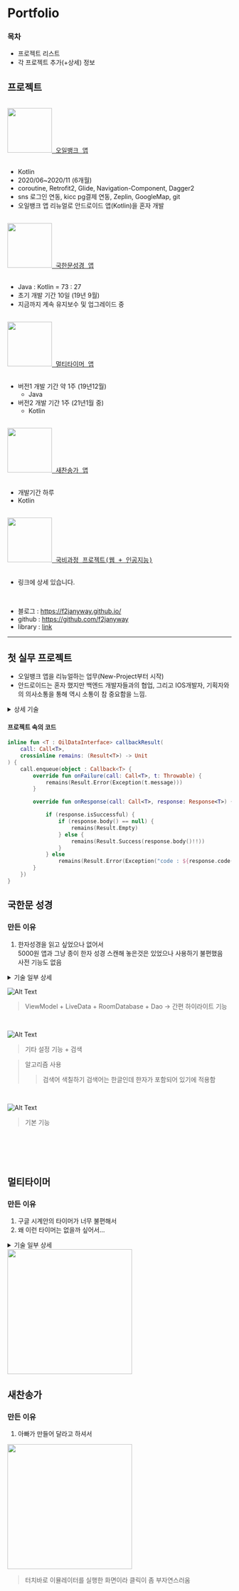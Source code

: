 # Portfolio

### 목차
* 프로젝트 리스트 
* 각 프로젝트 추가(+상세) 정보

## 프로젝트

<pre>
<a href="https://play.google.com/store/apps/details?id=com.hyundaioilbank.android&hl=ko">
<img src="https://user-images.githubusercontent.com/55625423/106105029-a6fc5a00-6186-11eb-96ec-ab05c9881e5a.png" width="100"/>&nbsp오일뱅크 앱</a><br>
</pre>
- Kotlin
- 2020/06~2020/11 (6개월)
- coroutine, Retrofit2, Glide, Navigation-Component, Dagger2
- sns 로그인 연동, kicc pg결제 연동,  Zeplin, GoogleMap, git
- 오일뱅크 앱 리뉴얼로 안드로이드 앱(Kotlin)을 혼자 개발

<pre>
<a href="https://play.google.com/store/apps/details?id=com.box.bible&hl=ko">
<img src="https://user-images.githubusercontent.com/55625423/106109316-bbdbec00-618c-11eb-8597-c902ebc65135.png" width="100"/>&nbsp국한문성경 앱</a><br>
</pre>
- Java : Kotlin = 73 : 27
- 초기 개발 기간 10일 (19년 9월)
- 지금까지 계속 유지보수 및 업그레이드 중

<pre>
<a href="https://play.google.com/store/apps/details?id=com.box.firecast">
<img src="https://user-images.githubusercontent.com/55625423/106109559-08272c00-618d-11eb-8e73-561e76845eff.png" width="100"/>&nbsp멀티타이머 앱</a><br>
</pre>
- 버전1 개발 기간 약 1주 (19년12월)
  - Java
- 버전2 개발 기간 1주 (21년1월 중)
  - Kotlin
  
<pre>
<a href="https://play.google.com/store/apps/details?id=com.box.hymn&hl=ko">
<img src="https://user-images.githubusercontent.com/55625423/106109185-8fc06b00-618c-11eb-97e4-b917caeab559.png" width="100"/>&nbsp새찬송가 앱</a><br>
</pre>
- 개발기간 하루
- Kotlin

<pre>
<a href="https://github.com/yegyu/DotNet">
<img src="https://user-images.githubusercontent.com/55625423/106109942-723fd100-618d-11eb-9b28-7e94ff794e57.png" width="100" padding-left="10"/>&nbsp국비과정 프로젝트(웹 + 인공지능)</a><br>
</pre>
- 링크에 상세 있습니다.

<br>
 
- 블로그 : https://f2janyway.github.io/
- github : https://github.com/f2janyway<br>
- library : [link](https://github.com/f2janyway/custom_view)


<hr>

## 첫 실무 프로젝트
- 오일뱅크 앱을 리뉴얼하는 업무(New-Project부터 시작)
- 안드로이드는 혼자 했지만 백엔드 개발자들과의 협업, 그리고 IOS개발자, 기획자와의 의사소통을 통해 역시 소통이 참 중요함을 느낌.
<details>
  <summary>상세 기술</summary>
  
<br>  
  
* MVVM 구조와 AAC를 이용해서 개발을 진행했습니다.
* Navigation을 이용해서 기능(메인, 쿠폰, 지도 등등)별 Single Activity로 구현했습니다.
* 각 Activity에 기본적으로 Retrofit을 이용한 네트워크 통신이 있었기에 
* ViewModel이 하나씩 있었고 그 안에서 기능별 Repository를 나눠 나름대로 기능을 분류해 구현했습니다.
    * (EventRepository, StationRepository, UserRepository 등등 )
    
<br>

* ViewModel 안에서 MutableLiveData 를 private LiveData의 getter로 backing property 해주는 패턴으로 구현했습니다.
* 그리고 private val MutableLiveData를 repository 메서드에 파라미터로 넣어 
* repository에서 Retrofit2으로 response를 받아 파라미터에 setValue() 하여
* Activity or Fragment 에서 observe(Owner){} 방식으로 구현했습니다.

<br>

* dataBinding으로 view와 viewModel, activity, fragment를 연결하여 UI를 구성했습니다.

<br>

* 중복되는 xml의 경우 include를 이용해 중복을 줄였고 
* 그 view에서 databinding을 사용할 경우 @BindingAdapter을 이용해 분기하는 부분이 있었는데
* 해당 xml이 세 군데 이상일 경우는 복잡도가 증가해  
* @BindingAdapter 사용하지 않았습니다. 
* 사실 두 군데만 사용해도 추후 이해하는 데 어려움이 있어서 
* include 부분에서는 variable 변수명을 제대로 만들고 
* 나중에는  dataBinding을 사용하지 않는 방향으로 변경했습니다.

<br>

* retrofit enqueue를 제네릭으로 구현(아래 코드)하여
* Result 로 감싸고 View단에서 when 분기하여 각 응답을 처리하는 구조로 되었습니다.
* Retrofit Result(response.body) ->(Success, Error 등 분기하여)
* Repository ->
* ViewModel ->
* Activity or Fragment 에서 when(result){} 처리

<br>

* Dagger2을 이용해 ViewModel, Repository 등을 @Inject를 이용해 의존성 주입하였습니다. 

<br>

* MVVM 구조로 최대한 각 관심사를 분리하려 노력하였고
* 이런 구조로 되어있어 기능 추가 및 유지보수가 좀 수월함을 느꼈습니다.
* 정확히 기억은 안 나는데 대략 
* 8월 기본 앱 게시(이벤트, 지도, 멤버십결제 등등)
* 9월 회원가입, 회원정보수정 등 추가
* 11월 선결제, 주유 가격 등 추가 
* 이런 식으로 계속 업그레이드를 했는데 생각보다 어렵지 않았습니다. 

<br>

* 이미지 작업에서 제플린을 처음 사용해봤는데 
* shell을 이용해 이미지들이 각 사이즈별(hdpi,mdpi...) drawable에 넣어 편리하게 사용했습니다. 

<br>

* PG결제 모듈을 이용해 세차 멤버십이나 선결제 등 구현했습니다.
* 결제 기능은 웹뷰를 통해 구현 하였고 이는 거의 참고문서를 보고했습니다. 

<br>

* 영수증을 바코드로 찍어 누락 포인트 적립하는 기능이 있었는데
* Kicc모듈에서 계속 릴리즈 .apk로 실행하면 
* 버그가 나서 Crashlytics 로그를 보니 계속 Kicc 모듈에서 로그가 찍혀서
* '내 문제가 아니고 모듈문제'라고 계속 생각하다가 proguard 로 인해 모듈참조를 못 함을 알고
* -keep ~을 작성해서 문제를 해결했는데 
* 하마터면 계속 Kicc탓을 할 뻔했습니다.
* 이 경험을 통해 개발에 있어서 
* 항상 자신을 돌아봐야 함을 좀 크게 느꼈습니다.

<br>

* 첫 실무이고 혼자 하는 거라 걱정도 많이 있었고 어려운 점도 있었으나
* 생각보다 수월하게 진행이 돼서 ‘아 나도 충분히 할 수 있구나’라는 자신감을 얻는 계기가 되었습니다.

</details>


#### 프로젝트 속의 코드 
```kotlin
inline fun <T : OilDataInterface> callbackResult(
    call: Call<T>,
    crossinline remains: (Result<T>) -> Unit
) {
    call.enqueue(object : Callback<T> {
        override fun onFailure(call: Call<T>, t: Throwable) {
            remains(Result.Error(Exception(t.message)))
        }

        override fun onResponse(call: Call<T>, response: Response<T>) {

            if (response.isSuccessful) {
                if (response.body() == null) {
                    remains(Result.Empty)
                } else {
                    remains(Result.Success(response.body()!!))
                }
            } else
                remains(Result.Error(Exception("code : ${response.code()}")))
        }
    })
}
```
 
 ## 국한문 성경 
 
 ### 만든 이유
 1. 한자성경을 읽고 싶었으나 없어서<br>
 5000원 앱과 그냥 종이 한자 성경 스캔해 놓은것은 있었으나 사용하기 불편했음<br>
 사전 기능도 없음<br>
 
<details>
  <summary>기술 일부 상세</summary>
  
<br>

* 한자와 한글이 적혀 있는 텍스트 파일(한자가 많이 미흡하고 오타도 많은)을 구해서
* 텍스트 파일을 Java로 `권`마다 나누고 또 각 `권`의 각 `장`으로 나누는 작업을 해서
* (성경.text -> 창세기/(1장, 2장...), 출애굽기/(1장, 2장…),...)의 형태로 나누고
* 또 각 `장`의 한자만 나누고 
* 그 한자들을 Python으로 크롤링 해서 한자의 이름과 뜻을 장마다 
* .txt 로 만들어서 
* 한자 사전용 파일을 만들어 일차적으로 기타 구현들을 하여 앱을 만들었습니다.

<br>

* 오타와 미흡한 한자가 많아서 
* 최대한 많은 1)`최대한 한자 수정을 한 파일`과 
* 다시 완전히 오타가 없는 2) `한글 성경 파일`을 크롤링해서 자료를 구하여 
* `2)` 에다가 한글을 대조하여 한자를 집어넣는 작업을 수행했습니다.
* 이 알고리즘 작업에서 굉장히 머리를 많이 썼던 기억이 납니다.
* 이후에 오타는 전혀 없으나 한자를 넣는 작업 중
* 성경 전체를 완벽히 커버 하지는 못해서
* 여러 이용자의 도움을 받아 지금은 거의 빠진 한자나 오류 한자가 없습니다.(추정)

</details>
  
 
 ![Alt Text](https://github.com/yegyu/android_portfolio/blob/master/gif/b1_1.gif)
 <br>
 >ViewModel  + LiveData + RoomDatabase + Dao -> 간편 하이라이트 기능
 <br>

 ![Alt Text](https://github.com/yegyu/android_portfolio/blob/master/gif/b2.gif)
 <br>
 >기타 설정 기능 + 검색
 
 >알고리즘 사용
 >  > 검색어 색칠하기 
 >  > 검색어는 한글인데 한자가 포함되어 있기에 적용함
 <br>
 
 ![Alt Text](https://github.com/yegyu/android_portfolio/blob/master/gif/b3.gif)
 <br>
 >기본 기능
 
 <br>

<br><br>
## 멀티타이머
### 만든 이유
1. 구글 시계안의 타이머가 너무 불편해서
2. 왜 이런 타이머는 없을까 싶어서... 
<details>
  <summary>기술 일부 상세</summary>
  
  <br>
  
* rx를 적용하고 TDD를 연습하려고 한 작업입니다.
* rxJava를 이용하지 않았고 Flow를 이용했습니다. 
* 또한, 간단한 커스텀 뷰가 들어가 있습니다. (CircleProgress)
* TDD원칙대로 테스트->구현을 순서대로 하진 못했습니다. 

<br>

* 각 타이머가 한 클래스를 이루고 
* View는 Presenter 방식으로 RecyclerView의 아이템으로 bind() 해주었습니다. 

<br>

* 리사이클러뷰 사용 시 
* 뷰를 재활용해서 여러 타이머를 만들고 
* recycle 할 때 뷰의 참조를 잘 맞추는 게 중요했습니다.
* (다시 해당 position에 와도 타이머가 진행 중이면 진행하고 있어야 하듯이)

<br>

* 알람 음을 사용하기 위해 contentsResolver를 이용해
* external 및 internal 음악, 벨소리를 query 해서
* uri를 구하고 알림을 구현했습니다. 

<br>

  </details>
  
<img src="https://github.com/yegyu/android_portfolio/blob/master/gif/멀티타이머.gif" width="280"/>
 <br>

 
 ## 새찬송가
 ### 만든 이유
 1. 아빠가 만들어 달라고 하셔서
<img src="https://github.com/yegyu/android_portfolio/blob/master/gif/hymn_gif.gif" width="280"/>
<br>
   
>터치바로 이뮬레이터를 실행한 화면이라 클릭이 좀 부자연스러움

<br>
 
 

